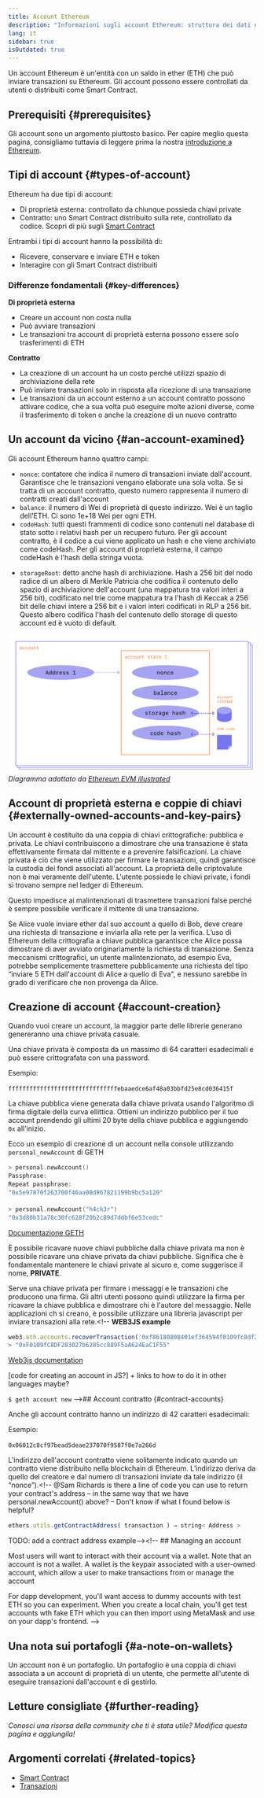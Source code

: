 ```yaml
---
title: Account Ethereum
description: "Informazioni sugli account Ethereum: struttura dei dati e rapporto con la crittografia con coppie di chiavi."
lang: it
sidebar: true
isOutdated: true
---
```


Un account Ethereum è un'entità con un saldo in ether (ETH) che può inviare transazioni su Ethereum. Gli account possono essere controllati da utenti o distribuiti come Smart Contract.

## Prerequisiti {#prerequisites}

Gli account sono un argomento piuttosto basico. Per capire meglio questa pagina, consigliamo tuttavia di leggere prima la nostra [introduzione a Ethereum](/en/developers/docs/intro-to-ethereum/).

## Tipi di account {#types-of-account}

Ethereum ha due tipi di account:

- Di proprietà esterna: controllato da chiunque possieda chiavi private
- Contratto: uno Smart Contract distribuito sulla rete, controllato da codice. Scopri di più sugli [Smart Contract](/en/developers/docs/smart-contracts/)

Entrambi i tipi di account hanno la possibilità di:

- Ricevere, conservare e inviare ETH e token
- Interagire con gli Smart Contract distribuiti

### Differenze fondamentali {#key-differences}

**Di proprietà esterna**

- Creare un account non costa nulla
- Può avviare transazioni
- Le transazioni tra account di proprietà esterna possono essere solo trasferimenti di ETH

**Contratto**

- La creazione di un account ha un costo perché utilizzi spazio di archiviazione della rete
- Può inviare transazioni solo in risposta alla ricezione di una transazione
- Le transazioni da un account esterno a un account contratto possono attivare codice, che a sua volta può eseguire molte azioni diverse, come il trasferimento di token o anche la creazione di un nuovo contratto

## Un account da vicino {#an-account-examined}

Gli account Ethereum hanno quattro campi:

- `nonce`: contatore che indica il numero di transazioni inviate dall'account. Garantisce che le transazioni vengano elaborate una sola volta. Se si tratta di un account contratto, questo numero rappresenta il numero di contratti creati dall'account
- `balance`: il numero di Wei di proprietà di questo indirizzo. Wei è un taglio dell'ETH. Ci sono 1e+18 Wei per ogni ETH.
- `codeHash`: tutti questi frammenti di codice sono contenuti nel database di stato sotto i relativi hash per un recupero futuro. Per gli account contratto, è il codice a cui viene applicato un hash e che viene archiviato come codeHash. Per gli account di proprietà esterna, il campo codeHash è l'hash della stringa vuota.
<!--this hash refers to the code of this account on the Ethereum virtual machine (EVM). This EVM code gets executed if the account gets a message call. It cannot be changed unlike the other account fields.  -->
- `storageRoot`: detto anche hash di archiviazione. Hash a 256 bit del nodo radice di un albero di Merkle Patricia che codifica il contenuto dello spazio di archiviazione dell'account (una mappatura tra valori interi a 256 bit), codificato nel trie come mappatura tra l'hash di Keccak a 256 bit delle chiavi intere a 256 bit e i valori interi codificati in RLP a 256 bit. Questo albero codifica l'hash del contenuto dello storage di questo account ed è vuoto di default.

![Diagramma che mostra la composizione di un account](../../../../../developers/docs/accounts/accounts.png) _Diagramma adattato da [Ethereum EVM illustrated](https://takenobu-hs.github.io/downloads/ethereum_evm_illustrated.pdf)_

## Account di proprietà esterna e coppie di chiavi {#externally-owned-accounts-and-key-pairs}

Un account è costituito da una coppia di chiavi crittografiche: pubblica e privata. Le chiavi contribuiscono a dimostrare che una transazione è stata effettivamente firmata dal mittente e a prevenire falsificazioni. La chiave privata è ciò che viene utilizzato per firmare le transazioni, quindi garantisce la custodia dei fondi associati all'account. La proprietà delle criptovalute non è mai veramente dell'utente. L'utente possiede le chiavi private, i fondi si trovano sempre nel ledger di Ethereum.

Questo impedisce ai malintenzionati di trasmettere transazioni false perché è sempre possibile verificare il mittente di una transazione.

Se Alice vuole inviare ether dal suo account a quello di Bob, deve creare una richiesta di transazione e inviarla alla rete per la verifica. L’uso di Ethereum della crittografia a chiave pubblica garantisce che Alice possa dimostrare di aver avviato originariamente la richiesta di transazione. Senza meccanismi crittografici, un utente malintenzionato, ad esempio Eva, potrebbe semplicemente trasmettere pubblicamente una richiesta del tipo “inviare 5 ETH dall'account di Alice a quello di Eva", e nessuno sarebbe in grado di verificare che non provenga da Alice.

## Creazione di account {#account-creation}

Quando vuoi creare un account, la maggior parte delle librerie generano genereranno una chiave privata casuale.

Una chiave privata è composta da un massimo di 64 caratteri esadecimali e può essere crittografata con una password.

Esempio:

`fffffffffffffffffffffffffffffffebaaedce6af48a03bbfd25e8cd036415f`

La chiave pubblica viene generata dalla chiave privata usando l'algoritmo di firma digitale della curva ellittica. Ottieni un indirizzo pubblico per il tuo account prendendo gli ultimi 20 byte della chiave pubblica e aggiungendo `0x` all'inizio.

Ecco un esempio di creazione di un account nella console utilizzando `personal_newAccount` di GETH

```go
> personal.newAccount()
Passphrase:
Repeat passphrase:
"0x5e97870f263700f46aa00d967821199b9bc5a120"

> personal.newAccount("h4ck3r")
"0x3d80b31a78c30fc628f20b2c89d7ddbf6e53cedc"
```

[Documentazione GETH](https://geth.ethereum.org/docs)

È possibile ricavare nuove chiavi pubbliche dalla chiave privata ma non è possibile ricavare una chiave privata da chiavi pubbliche. Significa che è fondamentale mantenere le chiavi private al sicuro e, come suggerisce il nome, **PRIVATE**.

Serve una chiave privata per firmare i messaggi e le transazioni che producono una firma. Gli altri utenti possono quindi utilizzare la firma per ricavare la chiave pubblica e dimostrare chi è l'autore del messaggio. Nelle applicazioni ch si creano, è possibile utilizzare una libreria javascript per inviare transazioni alla rete.<!-- **WEB3JS example**

```jsx
web3.eth.accounts.recoverTransaction('0xf86180808401ef364594f0109fc8df283027b6285cc889f5aa624eac1f5580801ca031573280d608f75137e33fc14655f097867d691d5c4c44ebe5ae186070ac3d5ea0524410802cdc025034daefcdfa08e7d2ee3f0b9d9ae184b2001fe0aff07603d9');
> "0xF0109fC8DF283027b6285cc889F5aA624EaC1F55"
```

[Web3js documentation](https://web3js.readthedocs.io/)

[code for creating an account in JS?] + links to how to do it in other languages maybe?

`$ geth account new` -->## Account contratto {#contract-accounts}

Anche gli account contratto hanno un indirizzo di 42 caratteri esadecimali:

Esempio:

`0x06012c8cf97bead5deae237070f9587f8e7a266d`

L'indirizzo dell'account contratto viene solitamente indicato quando un contratto viene distribuito nella blockchain di Ethereum. L’indirizzo deriva da quello del creatore e dal numero di transazioni inviate da tale indirizzo (il “nonce”).<!-- @Sam Richards is there a line of code you can use to return your contract's address – in the same way that we have personal.newAccount() above? – Don't know if what I found below is helpful?

```jsx
ethers.utils.getContractAddress( transaction ) ⇒ string< Address >
```

TODO: add a contract address example--><!-- ## Managing an account

Most users will want to interact with their account via a wallet. Note that an account is not a wallet. A wallet is the keypair associated with a user-owned account, which allow a user to make transactions from or manage the account

For dapp development, you'll want access to dummy accounts with test ETH so you can experiment. When you create a local chain, you'll get test accounts wth fake ETH which you can then import using MetaMask and use on your dapp's frontend. -->

## Una nota sui portafogli {#a-note-on-wallets}

Un account non è un portafoglio. Un portafoglio è una coppia di chiavi associata a un account di proprietà di un utente, che permette all'utente di eseguire transazioni dall'account e di gestirlo.

## Letture consigliate {#further-reading}

_Conosci una risorsa della community che ti è stata utile? Modifica questa pagina e aggiungila!_

## Argomenti correlati {#related-topics}

- [Smart Contract](/en/developers/docs/smart-contracts/)
- [Transazioni](/en/developers/docs/transactions/)
